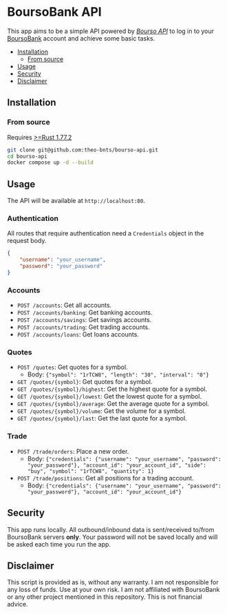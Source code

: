 # BoursoBank API

This app aims to be a simple API powered by *[Bourso API](./src/bourso_api/)* to log in to your [BoursoBank](https://www.boursobank.com) account and achieve some basic tasks.

- [Installation](#installation)
  - [From source](#from-source)
- [Usage](#usage)
- [Security](#security)
- [Disclaimer](#disclaimer)

## Installation
### From source
Requires [>=Rust 1.77.2](https://www.rust-lang.org)
```sh
git clone git@github.com:theo-bnts/bourso-api.git
cd bourso-api
docker compose up -d --build
```

## Usage

The API will be available at `http://localhost:80`.

### Authentication

All routes that require authentication need a `Credentials` object in the request body.

```json
{
    "username": "your_username",
    "password": "your_password"
}
```

### Accounts

*   `POST /accounts`: Get all accounts.
*   `POST /accounts/banking`: Get banking accounts.
*   `POST /accounts/savings`: Get savings accounts.
*   `POST /accounts/trading`: Get trading accounts.
*   `POST /accounts/loans`: Get loans accounts.

### Quotes

*   `POST /quotes`: Get quotes for a symbol.
    *   Body: `{"symbol": "1rTCW8", "length": "30", "interval": "0"}`
*   `GET /quotes/{symbol}`: Get quotes for a symbol.
*   `GET /quotes/{symbol}/highest`: Get the highest quote for a symbol.
*   `GET /quotes/{symbol}/lowest`: Get the lowest quote for a symbol.
*   `GET /quotes/{symbol}/average`: Get the average quote for a symbol.
*   `GET /quotes/{symbol}/volume`: Get the volume for a symbol.
*   `GET /quotes/{symbol}/last`: Get the last quote for a symbol.

### Trade

*   `POST /trade/orders`: Place a new order.
    *   Body: `{"credentials": {"username": "your_username", "password": "your_password"}, "account_id": "your_account_id", "side": "buy", "symbol": "1rTCW8", "quantity": 1}`
*   `POST /trade/positions`: Get all positions for a trading account.
    *   Body: `{"credentials": {"username": "your_username", "password": "your_password"}, "account_id": "your_account_id"}`


## Security
This app runs locally. All outbound/inbound data is sent/received to/from BoursoBank servers **only**. Your password will not be saved locally and will be asked each time you run the app.

## Disclaimer

This script is provided as is, without any warranty. I am not responsible for any loss of funds. Use at your own risk. I am not affiliated with BoursoBank or any other project mentioned in this repository. This is not financial advice.
